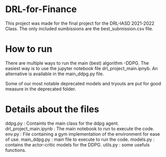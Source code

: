 # DRL-for-Finance
 
This project was made for the final project for the DRL-IASD 2021-2022 Class.
The only included sumbissions are the best_submission.csv file.

# How to run 

There are multiple ways to run the main (best) algorithm -DDPG. The easiest way is to use the jupyter notebook file drl_project_main.ipnyb.
An alternative is available in the main_ddpg.py file.

Some of our most notable deprecated models and tryouts are put for good measure in the deprecated folder.

# Details about the files 

ddpg.py : Containts the main class for the ddpg agent.
drl_project_main.ipynb : The main notebook to run to execute the code.
env.py : File containing a gym implementation of the environment for ease of use.
main_ddpg.py : main file to execute to run the code.
models.py : contains the actor-critic models for the DDPG.
utils.py : some usefuls functions.